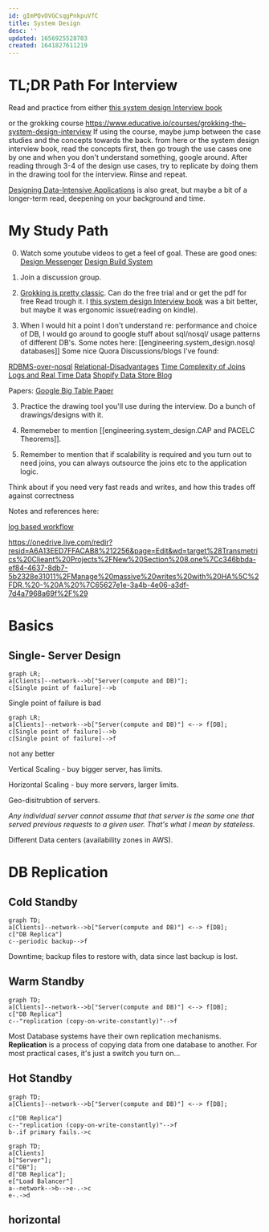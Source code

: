 ```yaml
---
id: gImPQvOVGCsqgPnkpuVfC
title: System Design
desc: ''
updated: 1656925528703
created: 1641827611219
---
```



# TL;DR Path For Interview


Read and practice from either [this system design Interview book](https://www.amazon.de/-/en/Frank-Kane/dp/B09M172JQK/ref=sr_1_1?crid=24YZRAKE14LBZ&keywords=mastersystem+design+vorstellungsgespr%C3%A4ch&qid=1647079294&sprefix=sennheiser+450bt+battery%2Caps%2C92&sr=8-1)

or the grokking course
https://www.educative.io/courses/grokking-the-system-design-interview
If using the course, maybe jump between the case studies and the concepts towards the back.
from here or the system design interview book, read the concepts first, then go trough the use cases one by one and when you don't understand something, google around.
After reading through 3-4 of the design use cases, try to replicate by doing them in the drawing tool for the interview. Rinse and repeat.


[Designing Data-Intensive Applications](https://dataintensive.net/) is also great, but maybe a bit of a longer-term read, deepening on your background and time.


# My Study Path

0. Watch some youtube videos to get a feel of goal.
These are good ones:
[Design Messenger](https://www.youtube.com/watch?v=uzeJb7ZjoQ4&ab_channel=Exponent)
[Design Build System](https://www.youtube.com/watch?v=q0KGYwNbf-0&ab_channel=Cl%C3%A9mentMihailescu)

1. Join a discussion group. 
2. [Grokking is pretty classic](https://www.educative.io/courses/grokking-the-machine-learning-interview).
Can do the free trial and or get the pdf for free
 Read trough it. I [this system design Interview book](https://www.amazon.de/-/en/Frank-Kane/dp/B09M172JQK/ref=sr_1_1?crid=24YZRAKE14LBZ&keywords=mastersystem+design+vorstellungsgespr%C3%A4ch&qid=1647079294&sprefix=sennheiser+450bt+battery%2Caps%2C92&sr=8-1) was a bit better, but maybe it was ergonomic issue(reading on kindle).

3. When I would hit a point I don't understand re: performance and choice of DB, I would go around to google stuff about sql/nosql/ usage patterns of different DB's.
Some notes here:
[[engineering.system_design.nosql databases]]
Some nice Quora Discussions/blogs I've found:

[RDBMS-over-nosql](https://www.quora.com/What-are-some-reasons-to-use-traditional-RDBMS-over-NoSQL>)
[Relational-Disadvantages](https://www.quora.com/What-are-disadvantages-of-relational-databases)
[Time Complexity of Joins](https://www.quora.com/What-is-time-complexity-of-Join-algorithm-in-Database?share=1)
[Logs and Real Time Data](https://engineering.linkedin.com/distributed-systems/log-what-every-software-engineer-should-know-about-real-time-datas-unifying)
[Shopify Data Store Blog](https://shopify.engineering/five-common-data-stores-usage)

Papers:
[Google Big Table Paper](https://static.googleusercontent.com/media/research.google.com/en//archive/bigtable-osdi06.pdf)


3. Practice the drawing tool you'll use during the interview. Do a bunch of drawings/designs with it.



4. Rememeber to mention [[engineering.system_design.CAP and PACELC Theorems]].

5. Remember to mention that if scalability is required and you turn out to need joins, you can always outsource the joins etc to the application logic.

Think about if you need very fast reads and writes, and how this trades off against correctness


Notes and references here:

[log based workflow](
https://onedrive.live.com/redir?resid=A6A13EED7FFACAB8%212256&page=Edit&wd=target%28Quick%20Notes.one%7Cb7e7d858-e5f0-4801-9d21-c506078b696a%2FSystem%20design%20and%20logs%7C468f4191-cdbc-7440-b035-e8581ff8b933%2F%29)

https://onedrive.live.com/redir?resid=A6A13EED7FFACAB8%212256&page=Edit&wd=target%28Transmetrics%20Clieant%20Projects%2FNew%20Section%208.one%7Cc346bbda-ef84-4637-8db7-5b2328e31011%2FManage%20massive%20writes%20with%20HA%5C%2FDR.%20-%20A%20%7C65627e1e-3a4b-4e06-a3df-7d4a7968a69f%2F%29





# Basics

## Single- Server Design 

```mermaid
graph LR;
a[Clients]--network-->b["Server(compute and DB)"];
c[Single point of failure]-->b
```

 Single point of failure is bad

```mermaid
graph LR;
a[Clients]--network-->b["Server(compute and DB)"] <--> f[DB];
c[Single point of failure]-->b
c[Single point of failure]-->f

```

not any better

Vertical Scaling - buy bigger server, has limits.

Horizontal Scaling - buy more servers, larger limits.


Geo-disitrubtion of servers.

 *Any individual server cannot assume that that server is the same one that served previous requests to a given user. That's what I mean by stateless.*

Different Data centers (availability zones in AWS).


# DB Replication

## Cold Standby 


```mermaid
graph TD;
a[Clients]--network-->b["Server(compute and DB)"] <--> f[DB];
c["DB Replica"]
c--periodic backup-->f
```
Downtime; backup files to restore with, data since last backup is lost.

## Warm Standby

```mermaid
graph TD;
a[Clients]--network-->b["Server(compute and DB)"] <--> f[DB];
c["DB Replica"]
c--"replication (copy-on-write-constantly)"-->f
```
Most Database systems have their own replication mechanisms.
__Replication__ is a process of copying data from one database to another. For most practical cases, 
it's just a switch you turn on...


##  Hot Standby


```mermaid
graph TD;
a[Clients]--network-->b["Server(compute and DB)"] <--> f[DB];

c["DB Replica"]
c--"replication (copy-on-write-constantly)"-->f
b-.if primary fails.->c
```



```mermaid
graph TD;
a[Clients]
b["Server"];
c["DB"];
d["DB Replica"];
e["Load Balancer"]
a--network-->b-->e-.->c
e-.->d
```



## horizontal 












